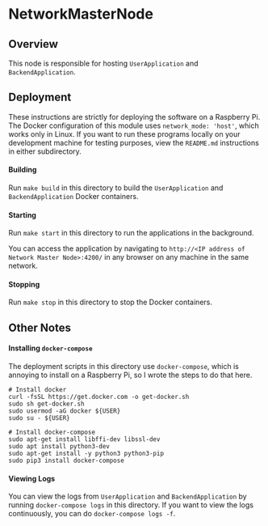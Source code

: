 # NetworkMasterNode

## Overview

This node is responsible for hosting `UserApplication` and `BackendApplication`.

## Deployment

These instructions are strictly for deploying the software on a Raspberry Pi. The Docker configuration of this module uses `network_mode: 'host'`, which works only in Linux. If you want to run these programs locally on your development machine for testing purposes, view the `README.md` instructions in either subdirectory.

#### Building

Run `make build` in this directory to build the `UserApplication` and `BackendApplication` Docker containers.

#### Starting

Run `make start` in this directory to run the applications in the background.

You can access the application by navigating to `http://<IP address of Network Master Node>:4200/` in any browser on any machine in the same network.

#### Stopping

Run `make stop` in this directory to stop the Docker containers.

## Other Notes

#### Installing `docker-compose`

The deployment scripts in this directory use `docker-compose`, which is annoying to install on a Raspberry Pi, so I wrote the steps to do that here.

```
# Install docker
curl -fsSL https://get.docker.com -o get-docker.sh
sudo sh get-docker.sh
sudo usermod -aG docker ${USER}
sudo su - ${USER}

# Install docker-compose
sudo apt-get install libffi-dev libssl-dev
sudo apt install python3-dev
sudo apt-get install -y python3 python3-pip
sudo pip3 install docker-compose
```

#### Viewing Logs

You can view the logs from `UserApplication` and `BackendApplication` by running `docker-compose logs` in this directory. If you want to view the logs continuously, you can do `docker-compose logs -f`. 
